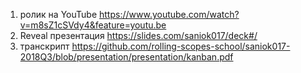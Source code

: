 1. ролик на YouTube https://www.youtube.com/watch?v=m8sZ1cSVdy4&feature=youtu.be
2. Reveal презентация https://slides.com/saniok017/deck#/
3. транскрипт https://github.com/rolling-scopes-school/saniok017-2018Q3/blob/presentation/presentation/kanban.pdf
